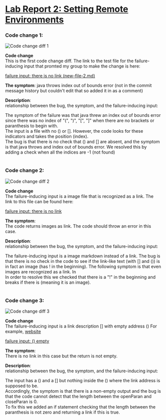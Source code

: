 # [Lab Report 2: Setting Remote Environments](https://jina-leemon.github.io/CSE15L/Lab_report_2/Lab_report_2)

### Code change 1:

![Code change diff 1](https://jina-leemon.github.io/CSE15L/Lab_report_2/code_fix_1_diff.png)

**Code change** <br>
This is the first code change diff.
The link to the test file for the failure-inducing input that promted my group to make the change is here: <br>

[failure input: there is no link (new-file-2.md)](https://github.com/jina-leemon/markdown-parser/blob/main/new-file-2.md)

**The symptom**: java throws index out of bounds error
(not in the commit message history but couldn't edit that so added it in as a comment)

**Description**:<br>
relationship between the bug, the symptom, and the failure-inducing input:<br>

The symptom of the failure was that java threw an index out of bounds error since there was no index of "(", ")", "[", "]" when there are no brackets or paranthesis to begin with. <br>
The input is a file with no () or []. However, the code looks for these indicators and takes the position (index).<br>
The bug is that there is no check that () and [] are absent, and the symptom is that java throws and index out of bounds error.
We resolved this by adding a check when all the indices are -1 (not found)
<br>
<br>

### Code change 2:

![Code change diff 2](https://jina-leemon.github.io/CSE15L/Lab_report_2/code_fix_2_diff.png)

**Code change** <br>
The failure-inducing input is a image file that is recognized as a link. The link to this file can be found here: <br>

[failure input: there is no link](https://github.com/jina-leemon/markdown-parser/blob/main/new-file-3.md)

**The symptom**: <br>
The code returns images as link. The code should throw an error in this case.

**Description**:<br>
relationship between the bug, the symptom, and the failure-inducing input:<br>

The failure-inducing input is a image markdown instead of a link. The bug is that there is no check in the code to see if the link-like text (with [] and ()) is in fact an image (has ! in the beginning). The following symptom is that even images are recognized as a link. In <br>
In order to resolve this we checked that there is a "!" in the beginning and breaks if there is (meaning it is an image).
<br>
<br>

### Code change 3:

![Code change diff 3](https://jina-leemon.github.io/CSE15L/Lab_report_2/code_fix_3_diff.png)

**Code change** <br>
The failure-inducing input is a link description [] with empty address ()
For example, [website]()
<br>

[failure input: () empty](https://github.com/jina-leemon/markdown-parser/blob/main/new-file-4.md)

**The symptom**: <br>
There is no link in this case but the return is not empty.

**Description**:<br>
relationship between the bug, the symptom, and the failure-inducing input:<br>

The input has a () and a [] but nothing inside the () where the link address is supposed to be.<br>
Accordingly, the symptom is that there is a non-empty output and the bug is that the code cannot detect that the length between the openParan and closeParan is 0.<br>
To fix this we added an if statement checking that the length between the paranthesis is not zero and returning a link if this is true.
<br>
<br>